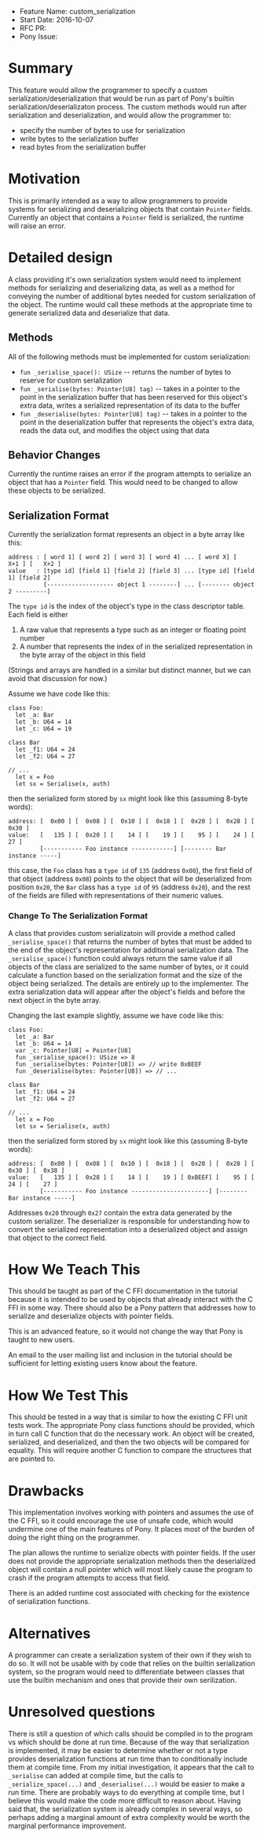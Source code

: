 - Feature Name: custom_serialization
- Start Date: 2016-10-07
- RFC PR:
- Pony Issue:

# Summary

This feature would allow the programmer to specify a custom serialization/deserialization that would be run as part of Pony's builtin serialization/deserializaton process. The custom methods would run after serialization and deserialization, and would allow the programmer to:
* specify the number of bytes to use for serialization
* write bytes to the serialization buffer
* read bytes from the serialization buffer

# Motivation

This is primarily intended as a way to allow programmers to provide systems for serializing and deserializing objects that contain `Pointer` fields. Currently an object that contains a `Pointer` field is serialized, the runtime will raise an error.

# Detailed design

A class providing it's own serialization system would need to implement methods for serializing and deserializing data, as well as a method for conveying the number of additional bytes needed for custom serialization of the object. The runtime would call these methods at the appropriate time to generate serialized data and deserialize that data.

## Methods

All of the following methods must be implemented for custom serialization:
* `fun _serialise_space(): USize` -- returns the number of bytes to reserve for custom serialization
* `fun _serialise(bytes: Pointer[U8] tag)` -- takes in a pointer to the point in the serialization buffer that has been reserved for this object's extra data, writes a serialized representation of its data to the buffer
* `fun _deserialise(bytes: Pointer[U8] tag)` -- takes in a pointer to the point in the deserialization buffer that represents the object's extra data, reads the data out, and modifies the object using that data

## Behavior Changes

Currently the runtime raises an error if the program attempts to serialize an object that has a `Pointer` field. This would need to be changed to allow these objects to be serialized.

## Serialization Format

Currently the serialization format represents an object in a byte array like this:

```
address : [ word 1] [ word 2] [ word 3] [ word 4] ... [ word X] [   X+1 ] [   X+2 ]
value   : [type id] [field 1] [field 2] [field 3] ... [type id] [field 1] [field 2]
          [------------------- object 1 --------] ... [-------- object 2 ---------]
```

The `type id` is the index of the object's type in the class descriptor table. Each field is either
1. A raw value that represents a type such as an integer or floating point number
2. A number that represents the index of in the serialized representation in the byte array of the object in this field

(Strings and arrays are handled in a similar but distinct manner, but we can avoid that discussion for now.)

Assume we have code like this:

```
class Foo:
  let _a: Bar
  let _b: U64 = 14
  let _c: U64 = 19

class Bar
  let _f1: U64 = 24
  let _f2: U64 = 27

// ...
  let x = Foo
  let sx = Serialise(x, auth)
```

then the serialized form stored by `sx` might look like this (assuming 8-byte words):

```
address: [  0x00 ] [  0x08 ] [  0x10 ] [  0x18 ] [  0x20 ] [  0x28 ] [  0x30 ]
value:   [   135 ] [  0x20 ] [    14 ] [    19 ] [    95 ] [    24 ] [    27 ]
         [----------- Foo instance ------------] [-------- Bar instance -----]
```

this case, the `Foo` class has a `type id` of `135` (address `0x00`), the first field of that object (address `0x08`) points to the object that will be deserialized from position `0x20`, the `Bar` class has a `type id` of `95` (address `0x20`), and the rest of the fields are filled with representations of their numeric values.

### Change To The Serialization Format

A class that provides custom serializatoin will provide a method called `_serialise_space()` that returns the number of bytes that must be added to the end of the object's representation for additional serialization data. The `_serialise_space()` function could always return the same value if all objects of the class are serialized to the same number of bytes, or it could calculate a function based on the serialization format and the size of the object being serialized. The details are entirely up to the implementer. The extra serialization data will appear after the object's fields and before the next object in the byte array.

Changing the last example slightly, assume we have code like this:

```
class Foo:
  let _a: Bar
  let _b: U64 = 14
  var _c: Pointer[U8] = Pointer[U8]
  fun _serialise_space(): USize => 8
  fun _serialise(bytes: Pointer[U8]) => // write 0xBEEF
  fun _deserialise(bytes: Pointer[U8]) => // ...

class Bar
  let _f1: U64 = 24
  let _f2: U64 = 27

// ...
  let x = Foo
  let sx = Serialise(x, auth)
```

then the serialized form stored by `sx` might look like this (assuming 8-byte words):

```
address: [  0x00 ] [  0x08 ] [  0x10 ] [  0x18 ] [  0x20 ] [  0x28 ] [  0x30 ] [  0x38 ]
value:   [   135 ] [  0x28 ] [    14 ] [    19 ] [ 0xBEEF] [    95 ] [    24 ] [    27 ]
         [----------- Foo instance ----------------------] [-------- Bar instance -----]
```

Addresses `0x20` through `0x27` contain the extra data generated by the custom serializer. The deserializer is responsible for understanding how to convert the serialized representation into a deserialized object and assign that object to the correct field.

# How We Teach This

This should be taught as part of the C FFI documentation in the tutorial because it is intended to be used by objects that already interact with the C FFI in some way. There should also be a Pony pattern that addresses how to serialize and deserialize objects with pointer fields.

This is an advanced feature, so it would not change the way that Pony is taught to new users.

An email to the user mailing list and inclusion in the tutorial should be sufficient for letting existing users know about the feature.

# How We Test This

This should be tested in a way that is similar to how the existing C FFI unit tests work. The appropriate Pony class functions should be provided, which in turn call C function that do the necessary work. An object will be created, serialized, and deserialized, and then the two objects will be compared for equality. This will require another C function to compare the structures that are pointed to.

# Drawbacks

This implementation involves working with pointers and assumes the use of the C FFI, so it could encourage the use of unsafe code, which would undermine one of the main features of Pony. It places most of the burden of doing the right thing on the programmer.

The plan allows the runtime to serialize obects with pointer fields. If the user does not provide the appropriate serialization methods then the deserialized object will contain a null pointer which will most likely cause the program to crash if the program attempts to access that field.

There is an added runtime cost associated with checking for the existence of serialization functions.

# Alternatives

A programmer can create a serialization system of their own if they wish to do so. It will not be usable with by code that relies on the builtin serialization system, so the program would need to differentiate between classes that use the builtin mechanism and ones that provide their own serilization.

# Unresolved questions

There is still a question of which calls should be compiled in to the program vs which should be done at run time. Because of the way that serialization is implemented, it may be easier to determine whether or not a type provides deserialization functions at run time than to conditionally include them at compile time. From my initial investigation, it appears that the call to `_serialise` can added at compile time, but the calls to `_serialize_space(...)` and `_deserialise(...)` would be easier to make a run time. There are probably ways to do everything at compile time, but I believe this would make the code more difficult to reason about. Having said that, the serialization system is already complex in several ways, so perhaps adding a marginal amount of extra complexity would be worth the marginal performance improvement.
